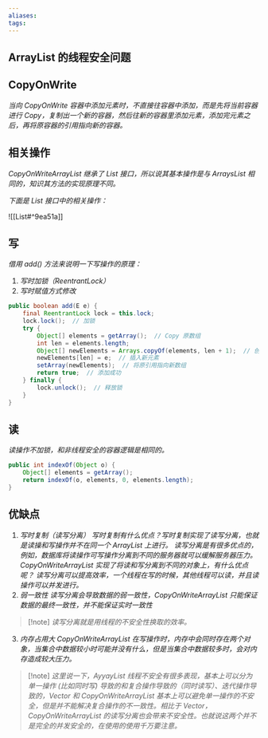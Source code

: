 ```yaml
---
aliases: 
tags: 
---
```


## ArrayList 的线程安全问题

## CopyOnWrite

*当向 CopyOnWrite 容器中添加元素时，不直接往容器中添加，而是先将当前容器进行 Copy，复制出一个新的容器，然后往新的容器里添加元素，添加完元素之后，再将原容器的引用指向新的容器。*

## 相关操作

*CopyOnWriteArrayList 继承了 List 接口，所以说其基本操作是与 ArraysList 相同的，知识其方法的实现原理不同。*

*下面是 List 接口中的相关操作：*

![[List#^9ea51a]]

## 写

*借用 add() 方法来说明一下写操作的原理：*
1. *写时加锁（ReentrantLock）*
2. *写时赋值方式修改*

```java
public boolean add(E e) {  
	final ReentrantLock lock = this.lock;  
	lock.lock();  // 加锁
	try {  
		Object[] elements = getArray();  // Copy 原数组
		int len = elements.length;  
		Object[] newElements = Arrays.copyOf(elements, len + 1);  // 创建一个新数组，length+1
		newElements[len] = e;  // 插入新元素
		setArray(newElements);  // 将原引用指向新数组
		return true;  // 添加成功
	} finally {  
		lock.unlock();  // 释放锁
	}  
}
```

## 读

*读操作不加锁，和非线程安全的容器逻辑是相同的。*

```java
public int indexOf(Object o) {  
	Object[] elements = getArray();  
	return indexOf(o, elements, 0, elements.length);  
}
```

## 优缺点

1. *写时复制（读写分离）*
   *写时复制有什么优点？写时复制实现了读写分离，也就是读操和写操作并不在同一个 ArrayList 上进行。*
   *读写分离是有很多优点的，例如，数据库将读操作可写操作分离到不同的服务器就可以缓解服务器压力。*
   *CopyOnWriteArrayList 实现了将读和写分离到不同的对象上，有什么优点呢？*
   *读写分离可以提高效率，一个线程在写的时候，其他线程可以读，并且读操作可以并发进行。*
2. *弱一致性*
   *读写分离会导致数据的弱一致性，CopyOnWriteArrayList 只能保证数据的最终一致性，并不能保证实时一致性*

> [!note] *读写分离就是用线程的不安全性换取的效率。*

3. *内存占用大*
   *CopyOnWriteArrayList 在写操作时，内存中会同时存在两个对象，当集合中数据较小时可能并没有什么，但是当集合中数据较多时，会对内存造成较大压力。*

> [!note] *这里说一下，AyyayList 线程不安全有很多表现，基本上可以分为单一操作 (比如同时写) 导致的和复合操作导致的（同时读写）、迭代操作导致的，Vector 和 CopyOnWriteArrayList 基本上可以避免单一操作的不安全，但是并不能解决复合操作的不一致性。相比于 Vector，CopyOnWriteArrayList 的读写分离也会带来不安全性。也就说这两个并不是完全的并发安全的，在使用的使用千万要注意。*